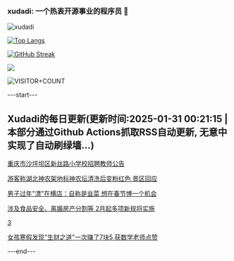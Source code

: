 ### xudadi: 一个热衷开源事业的程序员 👋

![xudadi](https://github-readme-stats-git-masterorgs-github-readme-stats-team.vercel.app/api?username=xudadi)

[![Top Langs](https://github-readme-stats.vercel.app/api/top-langs/?username=xudadi)](https://github.com/anuraghazra/github-readme-stats)

[![GitHub Streak](https://streak-stats.demolab.com?user=xudadi&locale=zh_Hans)](https://git.io/streak-stats)

![](https://raw.githubusercontent.com/xudadi/xudadi/main/assets/github-contribution-grid-snake.svg)

![VISITOR+COUNT](https://komarev.com/ghpvc/?username=xudadi&label=VISITOR+COUNT)


---start---

## Xudadi的每日更新(更新时间:2025-01-31 00:21:15 | 本部分通过Github Actions抓取RSS自动更新, 无意中实现了自动刷绿墙...)

[重庆市沙坪坝区新丝路小学校招聘教师公告](https://www.gongkaoleida.com/article/2277560)

[游客称湖北神农架地标神农坛清洗后变粉红色 景区回应](https://m.163.com/news/article/JN5ECJIL053469M5.html)

[男子过年"漂"在横店：自称是韭菜 想在春节博一个机会](https://m.163.com/news/article/JN5FGDBK0514D3UH.html)

[涉及食品安全、离婚房产分割等 2月起多项新规将实施](https://m.163.com/news/article/JN52UMOU0530WJIN.html)

[3](https://m.163.com/touch/news/sub/domestic)

[女孩寒假发现"生财之道"一次赚了7块5 获数学老师点赞](https://m.163.com/news/article/JN50BTQ80514R9OJ.html)

---end---
